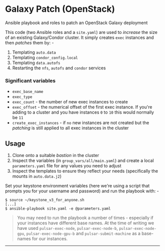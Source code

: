 # Galaxy Patch (OpenStack)

Ansible playbook and roles to patch an OpenStack Galaxy deployment

This code (two Ansible roles and a `site.yaml`) are used to *increase* the size
of an existing Galaxy/Condor cluster. It simply creates `exec` instances
and then *patches* them by: -

1.  Templating `auto.data`
2.  Templating `condor_config.local`
3.  Templating `data.autofs`
4.  Restarting the `nfs`, `autofs` and `condor` services

### Significant variables

-   `exec_base_name`
-   `exec_type`
-   `exec_count` - the number of new exec instances to create
-   `exec_offset` - the numerical offset of the first exec instance.
    If you're adding to a cluster and you have instances `0` to `10`
    this would normally be `11`
-   `create_exec_instances` - if `no` new instances are not created
    but the *patching* is still applied to all exec instances in the cluster

## Usage

1.  Clone onto a suitable *bastion* in the cluster
2.  Inspect the variables (in `group_vars/all/main.yaml`) and create
    a local `parameters.yaml` file for any values you need to adjust
3.  Inspect the templates to ensure they reflect your needs
    (specifically the mounts in `auto.data.j2`)

Set your keystone environment variables (here we're using a script that 
prompts you for your username and password) and run the playbook with: -
 
    $ source ~/keystone_v3_for_anyone.sh
    [...]
    $ ansible-playbook site.yaml -e @parameters.yaml

>   You may need to run the playbook a number of times - especially if your
    instances have different base names. At the time of writing we have
    used `pulsar-exec-node`, `pulsar-exec-node-b`, `pulsar-exec-node-gpu`,
    `pulsar-exec-node-gpu-b` and `pulsar-submit-machine` as a base-names
    for our instances.

---

